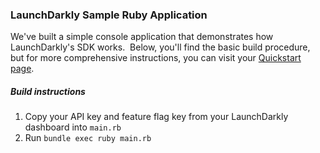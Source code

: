 ### LaunchDarkly Sample Ruby Application  ###
We've built a simple console application that demonstrates how LaunchDarkly's SDK works.  Below, you'll find the basic build procedure, but for more comprehensive instructions, you can visit your [Quickstart page](https://app.launchdarkly.com/quickstart#/).
##### Build instructions  #####
1. Copy your API key and feature flag key from your LaunchDarkly dashboard into `main.rb` 
2. Run `bundle exec ruby main.rb`